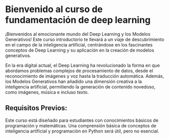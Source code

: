 # Bienvenido al curso de fundamentación de deep learning

¡Bienvenidos al emocionante mundo del Deep Learning y los Modelos Generativos! Este curso introductorio te llevará a un viaje de descubrimiento en el campo de la inteligencia artificial, centrándose en los fascinantes conceptos de Deep Learning y su aplicación en la creación de modelos generativos.

En la era digital actual, el Deep Learning ha revolucionado la forma en que abordamos problemas complejos de procesamiento de datos, desde el reconocimiento de imágenes y voz hasta la traducción automática. Además, los Modelos Generativos han añadido una dimensión creativa a la inteligencia artificial, permitiendo la generación de contenido novedoso, como imágenes, música e incluso texto.



## Requisitos Previos:

Este curso está diseñado para estudiantes con conocimientos básicos de programación y matemáticas. Una comprensión básica de conceptos de inteligencia artificial y programación en Python será útil, pero no esencial.


```{tableofcontents}
```
